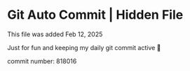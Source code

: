 # Git Auto Commit | Hidden File

This file was added Feb 12, 2025

Just for fun and keeping my daily git commit active 🤪

commit number: 818016
